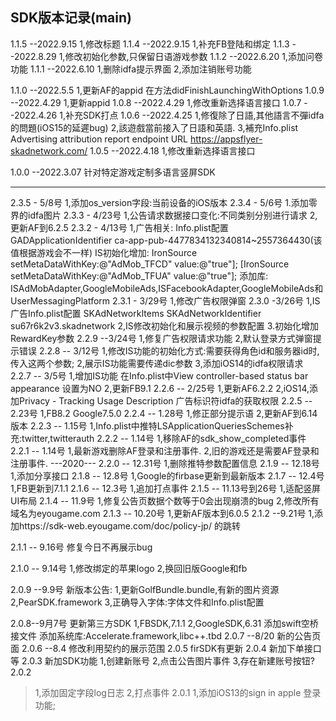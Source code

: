 ##  SDK版本记录(main)
1.1.5 --2022.9.15
1,修改标题
1.1.4 --2022.9.15
1,补充FB登陆和绑定
1.1.3 --2022.8.29
1,修改初始化参数,只保留日语游戏参数
1.1.2 --2022.6.20
1,添加问卷功能
1.1.1 --2022.6.10
1,删除idfa提示界面
2,添加注销账号功能

1.1.0 --2022.5.5
1,更新AF的appid 在方法didFinishLaunchingWithOptions
1.0.9 --2022.4.29
1,更新appid
1.0.8 --2022.4.29
1,修改重新选择语言接口
1.0.7 --2022.4.26
1,补充SDK打点
1.0.6 --2022.4.25
1,修復除了日語,其他語言不彈idfa的問題(iOS15的延遲bug)
2,該遊戲當前接入了日語和英語.
3,補充Info.plist  Advertising attribution report endpoint URL https://appsflyer-skadnetwork.com/
1.0.5 --2022.4.18
1,修改重新选择语言接口

1.0.0 --2022.3.07
针对特定游戏定制多语言竖屏SDK


-------------------------

2.3.5 - 5/8号
1,添加os_version字段:当前设备的iOS版本
2.3.4 - 5/6号
1.添加零界的idfa图片
2.3.3 - 4/23号
1,公告请求数据接口变化:不同类别分别进行请求
2,更新AF到6.2.5
2.3.2 - 4/13号
1,广告相关:
Info.plist配置GADApplicationIdentifier  ca-app-pub-4477834132340814~2557364430(该值根据游戏会不一样)
IS初始化增加:
IronSource setMetaDataWithKey:@"AdMob_TFCD" value:@"true"];
[IronSource setMetaDataWithKey:@"AdMob_TFUA" value:@"true"];
添加库:
ISAdMobAdapter,GoogleMobileAds,ISFacebookAdapter,GoogleMobileAds和UserMessagingPlatform
2.3.1 - 3/29号
1,修改广告权限弹窗
2.3.0 -3/26号
1,IS广告Info.plist配置
<key>SKAdNetworkItems</key>
<array>
   <dict>
      <key>SKAdNetworkIdentifier</key>
      <string>su67r6k2v3.skadnetwork</string>
   </dict>
</array>
2,IS修改初始化和展示视频的参数配置
3.初始化增加RewardKey参数
2.2.9 --3/24号
1,修复广告权限请求功能
2,默认登录方式弹窗提示错误
2.2.8 -- 3/12号
1,修改IS功能的初始化方式:需要获得角色id和服务器id时,传入这两个参数;
2,展示IS功能需要传递dic参数
3,添加iOS14的idfa权限请求
2.2.7 -- 3/5号
1,增加IS功能
   在Info.plist中View controller-based status bar appearance  设置为NO
2,更新FB9.1
2.2.6 -- 2/25号
1,更新AF6.2.2
2,iOS14,添加Privacy - Tracking Usage Description 广告标识符idfa的获取权限
2.2.5 -- 2.23号
1,FB8.2  Google7.5.0 
2.2.4 -- 1.28号
1,修正部分提示语
2,更新AF到6.14版本
2.2.3 -- 1.15号
1,Info.plist中推特LSApplicationQueriesSchemes补充:twitter,twitterauth
2.2.2 -- 1.14号
1,移除AF的sdk_show_completed事件
2.2.1 -- 1.14号
1,最新游戏删除AF登录和注册事件.
2,旧的游戏还是需要AF登录和注册事件.
---2020---
2.2.0 -- 12.31号
1,删除推特参数配置信息
2.1.9 -- 12.18号
1,添加分享接口
2.1.8 -- 12.8号
1,Google的firbase更新到最新版本
2.1.7 -- 12.4号
1,FB更新到7.1.1
2.1.6 -- 12.3号
1,追加打点事件
2.1.5 -- 11.13号到26号
1,适配竖屏UI布局
2.1.4 -- 11.9号
1,修复公告页数据个数等于0会出现崩溃的bug
2,修改所有域名为eyougame.com
2.1.3 -- 10.20号
1,更新AF版本到6.0.5
2.1.2 --9.21号
1,添加https://sdk-web.eyougame.com/doc/policy-jp/   的跳转

2.1.1 -- 9.16号
修复今日不再展示bug

2.1.0 -- 9.14号
1,修改绑定的苹果logo
2,换回旧版Google和fb

2.0.9 --9.9号
新版本公告:
1,更新GolfBundle.bundle,有新的图片资源
2,PearSDK.framework
3,正确导入字体:字体文件和Info.plist配置

2.0.8--9月7号
更新第三方SDK
1,FBSDK,7.1.1
2,GoogleSDK,6.31
添加swift空桥接文件
添加系统库:Accelerate.framework,libc++.tbd
2.0.7 --8/20
新的公告页面
2.0.6 --8.4
修改利用契约的展示范围
2.0.5
firSDK有更新
2.0.4
新加下单接口等
2.0.3
新加SDK功能
1,创建新账号
2,点击公告图片事件
3,存在新建账号按钮?
2.0.2
>1,添加固定字段log日志
>2,打点事件
2.0.1
>1,添加iOS13的sign in apple 登录功能;

